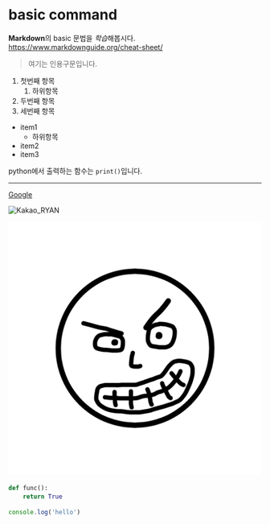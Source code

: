 # basic command

**Markdown**의 basic 문법을 *학습*해봅시다.
https://www.markdownguide.org/cheat-sheet/

> 여기는 인용구문입니다.


1. 첫번째 항목
    1. 하위항목
2. 두번째 항목
3. 세번째 항목

- item1
    - 하위항목
- item2
- item3 


python에서 출력하는 함수는 `print()`입니다.

---

[Google](https://google.com)

![Kakao_RYAN](https://blog.kakaocdn.net/dn/0mySg/btqCUccOGVk/nQ68nZiNKoIEGNJkooELF1/img.jpg)

![Choki](./assets/choki.png)


```python
def func():
    return True
```


```javascript
console.log('hello')
```

